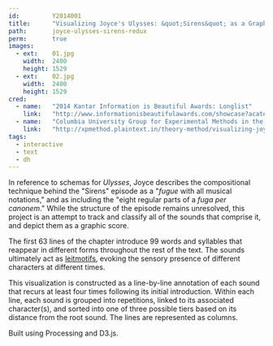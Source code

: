 ```yaml
---
id:         Y2014001
title:      "Visualizing Joyce's Ulysses: &quot;Sirens&quot; as a Graphic Score"
path:       joyce-ulysses-sirens-redux
perm:       true
images:
  - ext:    01.jpg
    width:  2400
    height: 1529
  - ext:    02.jpg
    width:  2400
    height: 1529
cred:
  - name:   "2014 Kantar Information is Beautiful Awards: Longlist"
    link:   "http://www.informationisbeautifulawards.com/showcase?acategory=interactive&award=2014&pcategory=long-list"
  - name:   "Columbia University Group for Experimental Methods in the Humanities"
    link:   "http://xpmethod.plaintext.in/theory-method/visualizing-joyce.html"
tags:
  - interactive
  - text
  - dh
---
```

In reference to schemas for _Ulysses_, Joyce describes the compositional technique behind the "Sirens" episode as a "_fugue_ with all musical notations," and as including the "eight regular parts of a _fuga per canonem_." While the structure of the episode remains unresolved, this project is an attempt to track and classify all of the sounds that comprise it, and depict them as a graphic score.

The first 63 lines of the chapter introduce 99 words and syllables that reappear in different forms throughout the rest of the text. The sounds ultimately act as [leitmotifs](http://en.wikipedia.org/wiki/Leitmotif), evoking the sensory presence of different characters at different times.

This visualization is constructed as a line-by-line annotation of each sound that recurs at least four times following its initial introduction. Within each line, each sound is grouped into repetitions, linked to its associated character(s), and sorted into one of three possible tiers based on its distance from the root sound. The lines are represented as columns.

Built using Processing and D3.js.